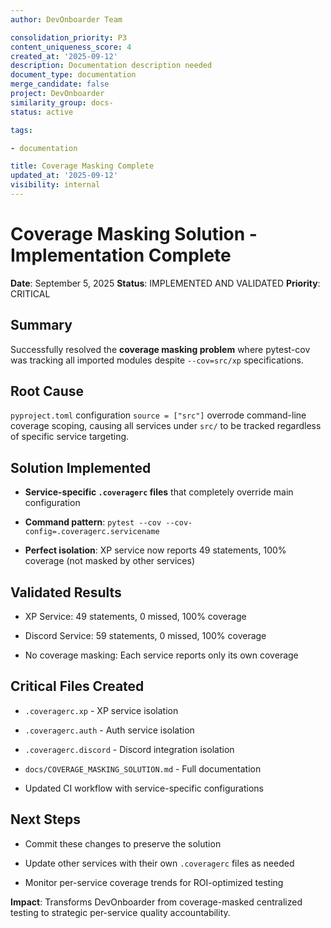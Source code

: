 ```yaml
---
author: DevOnboarder Team

consolidation_priority: P3
content_uniqueness_score: 4
created_at: '2025-09-12'
description: Documentation description needed
document_type: documentation
merge_candidate: false
project: DevOnboarder
similarity_group: docs-
status: active

tags:

- documentation

title: Coverage Masking Complete
updated_at: '2025-09-12'
visibility: internal
---
```


# Coverage Masking Solution - Implementation Complete

**Date**: September 5, 2025
**Status**:  IMPLEMENTED AND VALIDATED
**Priority**: CRITICAL

## Summary

Successfully resolved the **coverage masking problem** where pytest-cov was tracking all imported modules despite `--cov=src/xp` specifications.

## Root Cause

`pyproject.toml` configuration `source = ["src"]` overrode command-line coverage scoping, causing all services under `src/` to be tracked regardless of specific service targeting.

## Solution Implemented

- **Service-specific `.coveragerc` files** that completely override main configuration

- **Command pattern**: `pytest --cov --cov-config=.coveragerc.servicename`

- **Perfect isolation**: XP service now reports 49 statements, 100% coverage (not masked by other services)

## Validated Results

-  XP Service: 49 statements, 0 missed, 100% coverage

-  Discord Service: 59 statements, 0 missed, 100% coverage

-  No coverage masking: Each service reports only its own coverage

## Critical Files Created

- `.coveragerc.xp` - XP service isolation

- `.coveragerc.auth` - Auth service isolation

- `.coveragerc.discord` - Discord integration isolation

- `docs/COVERAGE_MASKING_SOLUTION.md` - Full documentation

- Updated CI workflow with service-specific configurations

## Next Steps

- Commit these changes to preserve the solution

- Update other services with their own `.coveragerc` files as needed

- Monitor per-service coverage trends for ROI-optimized testing

**Impact**: Transforms DevOnboarder from coverage-masked centralized testing to strategic per-service quality accountability.
